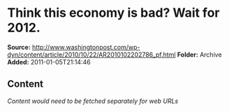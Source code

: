 # Think this economy is bad? Wait for 2012.

**Source:** http://www.washingtonpost.com/wp-dyn/content/article/2010/10/22/AR2010102202786_pf.html
**Folder:** Archive
**Added:** 2011-01-05T21:14:46




## Content
*Content would need to be fetched separately for web URLs*
